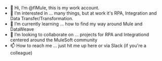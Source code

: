 - 👋 Hi, I’m @flMule, this is my work account.
- 👀 I’m interested in ... many things, but at work it's RPA, Integration and Data Transfer/Transformation. 
- 🌱 I’m currently learning ... how to find my way around Mule and DataWeave
- 💞️ I’m looking to collaborate on ... projects for RPA and Integrationd centered around the MuleSoft community
- 📫 How to reach me ... just hit me up here or via Slack (if you're a colleague)

<!---
flMule/flMule is a ✨ special ✨ repository because its `README.md` (this file) appears on your GitHub profile.
You can click the Preview link to take a look at your changes.
--->
